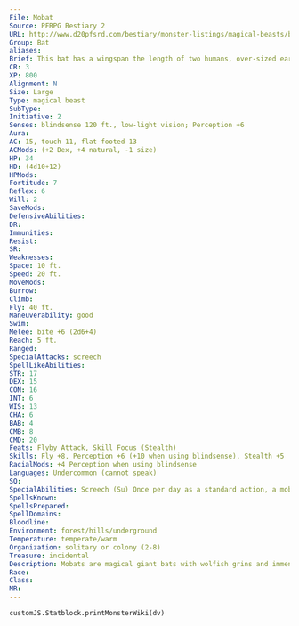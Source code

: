 ```yaml
---
File: Mobat
Source: PFRPG Bestiary 2
URL: http://www.d20pfsrd.com/bestiary/monster-listings/magical-beasts/bat-mobat
Group: Bat
aliases: 
Brief: This bat has a wingspan the length of two humans, over-sized ears, and a squat, upturned snout with rows of needle-like teeth.
CR: 3
XP: 800
Alignment: N
Size: Large
Type: magical beast
SubType: 
Initiative: 2
Senses: blindsense 120 ft., low-light vision; Perception +6
Aura: 
AC: 15, touch 11, flat-footed 13
ACMods: (+2 Dex, +4 natural, -1 size)
HP: 34
HD: (4d10+12)
HPMods: 
Fortitude: 7
Reflex: 6
Will: 2
SaveMods: 
DefensiveAbilities: 
DR: 
Immunities: 
Resist: 
SR: 
Weaknesses: 
Space: 10 ft.
Speed: 20 ft.
MoveMods: 
Burrow: 
Climb: 
Fly: 40 ft.
Maneuverability: good
Swim: 
Melee: bite +6 (2d6+4)
Reach: 5 ft.
Ranged: 
SpecialAttacks: screech
SpellLikeAbilities: 
STR: 17
DEX: 15
CON: 16
INT: 6
WIS: 13
CHA: 6
BAB: 4
CMB: 8
CMD: 20
Feats: Flyby Attack, Skill Focus (Stealth)
Skills: Fly +8, Perception +6 (+10 when using blindsense), Stealth +5
RacialMods: +4 Perception when using blindsense
Languages: Undercommon (cannot speak)
SQ: 
SpecialAbilities: Screech (Su) Once per day as a standard action, a mobat can produce an ear-splitting screech that stuns non-mobats in a 20-foot-radius burst. All creatures within the area must make a DC 15 Fortitude save or be staggered for 1d3 rounds.  Other mobats and urdefhans (see page 276) are immune to this effect. This is a sonic mind-affecting effect. The save DC is Constitution-based.
SpellsKnown: 
SpellsPrepared: 
SpellDomains: 
Bloodline: 
Environment: forest/hills/underground
Temperature: temperate/warm
Organization: solitary or colony (2-8)
Treasure: incidental
Description: Mobats are magical giant bats with wolfish grins and immense wingspans. Survivors of a lost era, they are rarely seen beyond the dark forests and deep caves they haunt.  Although mobats are omnivores, they vastly prefer the flavor of fresh meat over that of other prey.  Mobats' fur varies in coloration, from deep auburn to almost black, and their skin is black. A mobat's wingspan is 15 feet across, and it weighs 250 pounds.
Race: 
Class: 
MR: 
---
```

```dataviewjs
customJS.Statblock.printMonsterWiki(dv)
```
